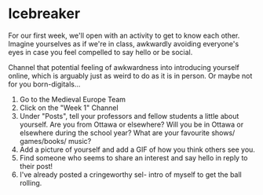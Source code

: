 # Icebreaker

For our first week, we'll open with an activity to get to know each other. Imagine yourselves as if we're in class, awkwardly avoiding everyone's eyes in case you feel compelled to say hello or be social.&#x20;

Channel that potential feeling of awkwardness into introducing yourself online, which is arguably just as weird to do as it is in person. Or maybe not for you born-digitals...

1. Go to the Medieval Europe Team
2. Click on the "Week 1" Channel
3. Under "Posts", tell your professors and fellow students a little about yourself. Are you from Ottawa or elsewhere? Will you be in Ottawa or elsewhere during the school year? What are your favourite shows/ games/books/ music?&#x20;
4. Add a picture of yourself and add a GIF of how you think others see you.
5. Find someone who seems to share an interest and say hello in reply to their post!
6. I've already posted a cringeworthy sel- intro of myself to get the ball rolling.
